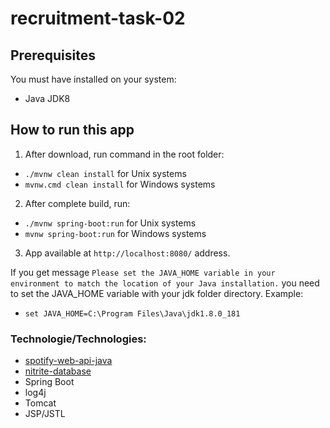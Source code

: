 # recruitment-task-02

## Prerequisites
You must have installed on your system:
* Java JDK8
## How to run this app
1. After download, run command in the root folder:
* `./mvnw clean install` for Unix systems
* `mvnw.cmd clean install` for Windows systems
2. After complete build, run:
* `./mvnw spring-boot:run` for Unix systems
* `mvnw spring-boot:run` for Windows systems

3. App available at `http://localhost:8080/` address.
 
If you get message `Please set the JAVA_HOME variable in your environment to match the location of your Java installation.`
you need to set the JAVA_HOME variable with your jdk folder directory.
Example:
* `set JAVA_HOME=C:\Program Files\Java\jdk1.8.0_181`

### Technologie/Technologies:
* [spotify-web-api-java](https://github.com/thelinmichael/spotify-web-api-java) 
* [nitrite-database](https://github.com/dizitart/nitrite-database)
* Spring Boot
* log4j
* Tomcat
* JSP/JSTL
